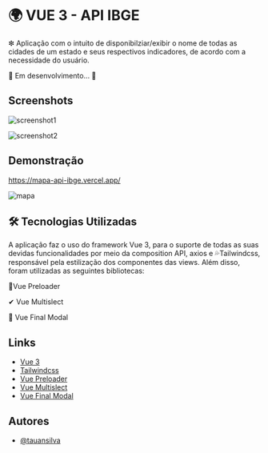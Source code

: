 
# 🌍 VUE 3 - API IBGE

❇ Aplicação com o intuito de disponibilziar/exibir o nome de todas
as cidades de um estado e seus respectivos indicadores, de acordo
com a necessidade do usuário.

🚧   Em desenvolvimento...  🚧



## Screenshots

![screenshot1](https://user-images.githubusercontent.com/54295575/148573277-bbdbc8a8-7e2b-4f09-b7ef-b5ee922552fb.PNG)

![screenshot2](https://user-images.githubusercontent.com/54295575/148573493-a1c9005d-008f-4ccb-82a0-14b5753d5773.PNG)


## Demonstração

https://mapa-api-ibge.vercel.app/

![mapa](https://user-images.githubusercontent.com/54295575/148576523-b6818c77-eb27-4ef9-8df9-ba608f042553.gif)




## 🛠 Tecnologias Utilizadas 

A aplicação faz o uso do framework Vue 3, para o suporte de todas
as suas devidas funcionalidades por meio da
composition API, axios e 💦Tailwindcss, responsável pela
estilização dos componentes das views. Além disso, foram
utilizadas as seguintes bibliotecas:


💚Vue Preloader

✔ Vue Multislect 

📃 Vue Final Modal

















## Links

 - [Vue 3](https://v3.vuejs.org/)
 - [Tailwindcss](https://tailwindcss.com/)
 - [Vue Preloader](https://www.npmjs.com/package/vue-ui-preloader)
 - [Vue Multislect](https://www.npmjs.com/package/vue-ui-preloader)
- [Vue Final Modal](https://vue-final-modal.org/)

## Autores

- [@tauansilva](https://www.instagram.com/tauansilva00/?hl=pt-br)

